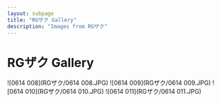 ```yaml
---
layout: subpage
title: "RGザク Gallery"
description: "Images from RGザク"
---
```


# RGザク Gallery

![0614 008](RGザク/0614 008.JPG)
![0614 009](RGザク/0614 009.JPG)
![0614 010](RGザク/0614 010.JPG)
![0614 011](RGザク/0614 011.JPG)
